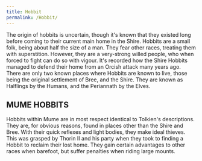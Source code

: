 ```yaml
---
title: Hobbit
permalink: /Hobbit/
---
```


The origin of hobbits is uncertain, though it's known that they existed
long before coming to their current main home in the Shire. Hobbits are
a small folk, being about half the size of a man. They fear other races,
treating them with superstition. However, they are a very-strong willed
people, who when forced to fight can do so with vigour. It's recorded
how the Shire Hobbits managed to defend their home from an Orcish attack
many years ago. There are only two known places where Hobbits are known
to live, those being the original settlement of Bree, and the Shire.
They are known as Halflings by the Humans, and the Periannath by the
Elves.

## MUME HOBBITS

Hobbits within Mume are in most respect identical to Tolkien's
descriptions. They are, for obvious reasons, found in places other than
the Shire and Bree. With their quick reflexes and light bodies, they
make ideal thieves. This was grasped by Thorin II and his party when
they took to finding a Hobbit to reclaim their lost home. They gain
certain advantages to other races when barefoot, but suffer penalties
when riding large mounts.